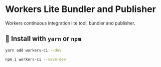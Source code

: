 # Workers Lite Bundler and Publisher

Workers continuous integration lite tool, bundler and publisher.

## 🔨 Install with `yarn` or `npm`

```bash
yarn add workers-ci --dev
```

```bash
npm i workers-ci --save-dev
```